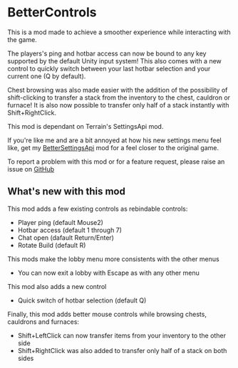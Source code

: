 # BetterControls

This is a mod made to achieve a smoother experience while interacting with the game.

The players's ping and hotbar access can now be bound to any key supported by the default Unity input system!
This also comes with a new control to quickly switch between your last hotbar selection and your current one (Q by default).

Chest browsing was also made easier with the addition of the possibility of shift-clicking to transfer a stack from the inventory to the chest, cauldron or furnace! 
It is also now possible to transfer only half of a stack instantly with Shift+RightClick.

This mod is dependant on Terrain's SettingsApi mod. 

If you're like me and are a bit annoyed at how his new settings menu feel like, get my [BetterSettingsApi](https://muck.thunderstore.io/package/MrBoxxy/BetterSettingsApi/ "Thunderstore") mod for a feel closer to the original game.

To report a problem with this mod or for a feature request, please raise an issue on [GitHub](https://github.com/oliviersamson/Muck-BetterControls/issues "GitHub")

## What's new with this mod
This mod adds a few existing controls as rebindable controls:
- Player ping (default Mouse2)
- Hotbar access (default 1 through 7)
- Chat open (dafault Return/Enter)
- Rotate Build (default R)

This mods make the lobby menu more consistents with the other menus
- You can now exit a lobby with Escape as with any other menu

This mod also adds a new control
- Quick switch of hotbar selection (default Q)

Finally, this mod adds better mouse controls while browsing chests, cauldrons and furnaces:
- Shift+LeftClick can now transfer items from your inventory to the other side
- Shift+RightClick was also added to transfer only half of a stack on both sides
